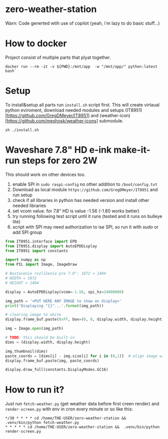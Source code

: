# zero-weather-station

Warn: Code generted wtih use of copilot (yeah, i'm lazy to do basic stuff...)


# How to docker
Project consist of multiple parts that plyat together.

```
docker run --rm -it -v ${PWD}:/mnt/app  -w "/mnt/app/" python:latest bash`
```

# Setup
To install&setup all parts run `install.sh` script first. This will create virtaual python eviroment, download needed modules and setups (IT8951)[https://github.com/GregDMeyer/IT8951] and (weather-icon)[https://github.com/meshosk/weather-icons] submodule.

```
sh ./install.sh
```

# Waveshare 7.8" HD e-ink make-it-run steps for zero 2W
This should work on other devices too.

1. enable SPI in `sudo raspi-config` no other addition to `/boot/config.txt`
2. Download as local module `https://github.com/GregDMeyer/IT8951` and run setup
3. check if all libraries in python has needed version and install other needed libraries
4. set vcom value. for 7.8" HD is value -1.56 (-1.80 works better)
5. try running following test script until it runs (tested and it runs on bulleye lite)
6. script with SPI may need authorization to ise SPI, so run it with _sudo_ or add SPI group

```python
from IT8951.interface import EPD
from IT8951.display import AutoEPDDisplay
from IT8951 import constants

import numpy as np
from PIL import Image, ImageDraw

# Nastavenie rozlíšenia pre 7.8": 1872 × 1404
# WIDTH = 1872
# HEIGHT = 1404 

display = AutoEPDDisplay(vcom=-1.56, spi_hz=24000000) 

img_path = '<PUT HERE ANY IMAGE to show on display>'
print('Displaying "{}"...'.format(img_path))

# clearing image to white
display.frame_buf.paste(0xFF, box=(0, 0, display.width, display.height))

img = Image.open(img_path)

# TODO: this should be built-in
dims = (display.width, display.height)

img.thumbnail(dims)
paste_coords = [dims[i] - img.size[i] for i in (0,1)]  # align image with bottom of display
display.frame_buf.paste(img, paste_coords)

display.draw_full(constants.DisplayModes.GC16)
```
# How to run it?

Just run `fetch-weather.py` (get weather data before first creen render) and `render-screen.py` with env in cron every minute or so like this:

```
*/30 * * * * cd /home/THE-USER/zero-weather-station &&  .venv/bin/python fetch-weather.py
* * * * * cd /home/THE-USER/zero-weather-station &&  .venv/bin/python render-screen.py
```

